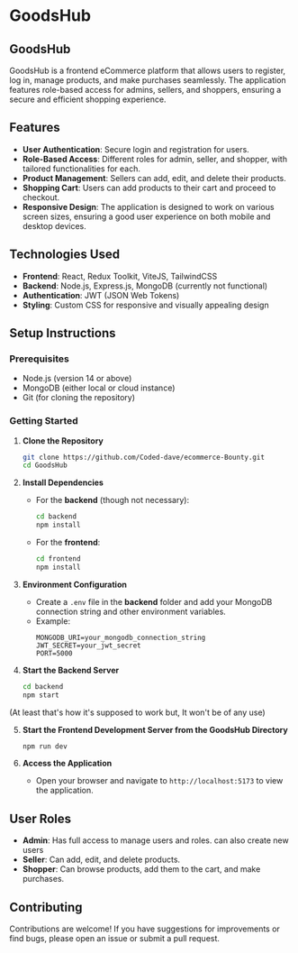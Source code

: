 # GoodsHub

## GoodsHub
GoodsHub is a frontend eCommerce platform that allows users to register, log in, manage products, and make purchases seamlessly. The application features role-based access for admins, sellers, and shoppers, ensuring a secure and efficient shopping experience.

## Features
- **User Authentication**: Secure login and registration for users.
- **Role-Based Access**: Different roles for admin, seller, and shopper, with tailored functionalities for each.
- **Product Management**: Sellers can add, edit, and delete their products.
- **Shopping Cart**: Users can add products to their cart and proceed to checkout.
- **Responsive Design**: The application is designed to work on various screen sizes, ensuring a good user experience on both mobile and desktop devices.

## Technologies Used
- **Frontend**: React, Redux Toolkit, ViteJS, TailwindCSS
- **Backend**: Node.js, Express.js, MongoDB (currently not functional)
- **Authentication**: JWT (JSON Web Tokens)
- **Styling**: Custom CSS for responsive and visually appealing design

## Setup Instructions

### Prerequisites
- Node.js (version 14 or above)
- MongoDB (either local or cloud instance)
- Git (for cloning the repository)

### Getting Started

1. **Clone the Repository**
   ```bash
   git clone https://github.com/Coded-dave/ecommerce-Bounty.git
   cd GoodsHub
   ```

2. **Install Dependencies**
   - For the **backend** (though not necessary):
     ```bash
     cd backend
     npm install
     ```
   - For the **frontend**:
     ```bash
     cd frontend
     npm install
     ```

3. **Environment Configuration**
   - Create a `.env` file in the **backend** folder and add your MongoDB connection string and other environment variables.
   - Example:
     ```
     MONGODB_URI=your_mongodb_connection_string
     JWT_SECRET=your_jwt_secret
     PORT=5000
     ```

4. **Start the Backend Server**
   ```bash
   cd backend
   npm start
   ```

(At least that's how it's supposed to work but, It won't be of any use)

5. **Start the Frontend Development Server from the GoodsHub Directory**
   ```bash
   npm run dev
   ```

6. **Access the Application**
   - Open your browser and navigate to `http://localhost:5173` to view the application.

## User Roles
- **Admin**: Has full access to manage users and roles. can also create new users
- **Seller**: Can add, edit, and delete products.
- **Shopper**: Can browse products, add them to the cart, and make purchases.

## Contributing
Contributions are welcome! If you have suggestions for improvements or find bugs, please open an issue or submit a pull request.

